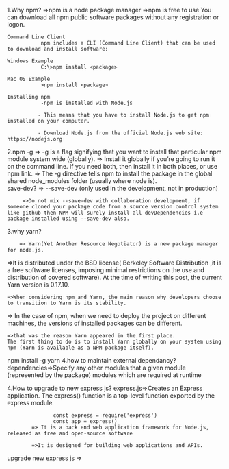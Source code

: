 1.Why npm?
    =>npm is a node package manager
    =>npm is free to use
    You can download all npm public software packages without any registration or logon.

    Command Line Client
               npm includes a CLI (Command Line Client) that can be used to download and install software:

    Windows Example
               C:\>npm install <package>

    Mac OS Example
               >npm install <package>

    Installing npm
               -npm is installed with Node.js

              - This means that you have to install Node.js to get npm installed on your computer.

              - Download Node.js from the official Node.js web site: https://nodejs.org
 2.npm -g
        => -g is a flag signifying that you want to install that particular npm module system wide (globally). 
        => Install it globally if you’re going to run it on the command line. If you need both, then install it in both places, or use npm link. 
        => The -g directive tells npm to install the package in the global shared node_modules folder (usually where node is).             
   save-dev?
        => --save-dev (only used in the development, not in production)

         =>Do not mix --save-dev with collaboration development, if someone cloned your package code from a source version control system like github then NPM will surely install all devDependencies i.e package installed using --save-dev also.
3.why yarn?
    
        => Yarn(Yet Another Resource Negotiator) is a new package manager for node.js.
                 
   =>It is distributed under the BSD license( Berkeley Software Distribution ,it is a free software licenses, imposing minimal restrictions on the use and distribution of covered software). At the time of writing this post, the current Yarn version is 0.17.10.

    =>When considering npm and Yarn, the main reason why developers choose to transition to Yarn is its stability. 
          
   => In the case of npm, when we need to deploy the project on different machines, the versions of installed packages can be different. 
              
    =>that was the reason Yarn appeared in the first place. 
    The first thing to do is to install Yarn globally on your system using npm (Yarn is available as a NPM package itself).
npm install -g yarn
4.how to maintain external dependancy?
   dependencies=>Specify any other modules that a given module (represented by the package) modules which are required at runtime  

4.How to upgrade to new express js?
  express.js=>Creates an Express application. The express() function is a top-level function exported by the express module.

                   const express = require('express')
                   const app = express()
            => It is a back end web application framework for Node.js, released as free and open-source software 
            
            =>It is designed for building web applications and APIs.
   upgrade new express js =>   
         

      